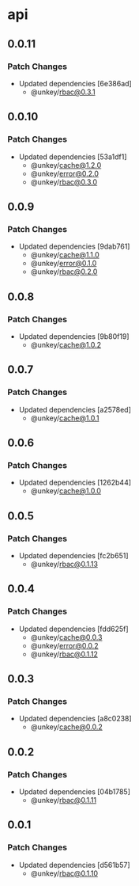 # api

## 0.0.11

### Patch Changes

- Updated dependencies [6e386ad]
  - @unkey/rbac@0.3.1

## 0.0.10

### Patch Changes

- Updated dependencies [53a1df1]
  - @unkey/cache@1.2.0
  - @unkey/error@0.2.0
  - @unkey/rbac@0.3.0

## 0.0.9

### Patch Changes

- Updated dependencies [9dab761]
  - @unkey/cache@1.1.0
  - @unkey/error@0.1.0
  - @unkey/rbac@0.2.0

## 0.0.8

### Patch Changes

- Updated dependencies [9b80f19]
  - @unkey/cache@1.0.2

## 0.0.7

### Patch Changes

- Updated dependencies [a2578ed]
  - @unkey/cache@1.0.1

## 0.0.6

### Patch Changes

- Updated dependencies [1262b44]
  - @unkey/cache@1.0.0

## 0.0.5

### Patch Changes

- Updated dependencies [fc2b651]
  - @unkey/rbac@0.1.13

## 0.0.4

### Patch Changes

- Updated dependencies [fdd625f]
  - @unkey/cache@0.0.3
  - @unkey/error@0.0.2
  - @unkey/rbac@0.1.12

## 0.0.3

### Patch Changes

- Updated dependencies [a8c0238]
  - @unkey/cache@0.0.2

## 0.0.2

### Patch Changes

- Updated dependencies [04b1785]
  - @unkey/rbac@0.1.11

## 0.0.1

### Patch Changes

- Updated dependencies [d561b57]
  - @unkey/rbac@0.1.10

